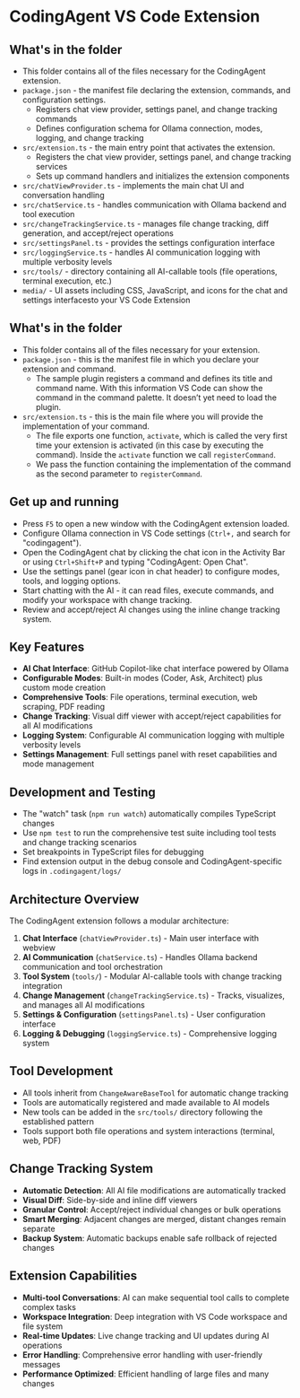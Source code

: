 # CodingAgent VS Code Extension

## What's in the folder

* This folder contains all of the files necessary for the CodingAgent extension.
* `package.json` - the manifest file declaring the extension, commands, and configuration settings.
  * Registers chat view provider, settings panel, and change tracking commands
  * Defines configuration schema for Ollama connection, modes, logging, and change tracking
* `src/extension.ts` - the main entry point that activates the extension.
  * Registers the chat view provider, settings panel, and change tracking services
  * Sets up command handlers and initializes the extension components
* `src/chatViewProvider.ts` - implements the main chat UI and conversation handling
* `src/chatService.ts` - handles communication with Ollama backend and tool execution
* `src/changeTrackingService.ts` - manages file change tracking, diff generation, and accept/reject operations
* `src/settingsPanel.ts` - provides the settings configuration interface
* `src/loggingService.ts` - handles AI communication logging with multiple verbosity levels
* `src/tools/` - directory containing all AI-callable tools (file operations, terminal execution, etc.)
* `media/` - UI assets including CSS, JavaScript, and icons for the chat and settings interfacesto your VS Code Extension

## What's in the folder

* This folder contains all of the files necessary for your extension.
* `package.json` - this is the manifest file in which you declare your extension and command.
  * The sample plugin registers a command and defines its title and command name. With this information VS Code can show the command in the command palette. It doesn’t yet need to load the plugin.
* `src/extension.ts` - this is the main file where you will provide the implementation of your command.
  * The file exports one function, `activate`, which is called the very first time your extension is activated (in this case by executing the command). Inside the `activate` function we call `registerCommand`.
  * We pass the function containing the implementation of the command as the second parameter to `registerCommand`.

## Get up and running

* Press `F5` to open a new window with the CodingAgent extension loaded.
* Configure Ollama connection in VS Code settings (`Ctrl+,` and search for "codingagent").
* Open the CodingAgent chat by clicking the chat icon in the Activity Bar or using `Ctrl+Shift+P` and typing "CodingAgent: Open Chat".
* Use the settings panel (gear icon in chat header) to configure modes, tools, and logging options.
* Start chatting with the AI - it can read files, execute commands, and modify your workspace with change tracking.
* Review and accept/reject AI changes using the inline change tracking system.

## Key Features

* **AI Chat Interface**: GitHub Copilot-like chat interface powered by Ollama
* **Configurable Modes**: Built-in modes (Coder, Ask, Architect) plus custom mode creation
* **Comprehensive Tools**: File operations, terminal execution, web scraping, PDF reading
* **Change Tracking**: Visual diff viewer with accept/reject capabilities for all AI modifications
* **Logging System**: Configurable AI communication logging with multiple verbosity levels
* **Settings Management**: Full settings panel with reset capabilities and mode management

## Development and Testing

* The "watch" task (`npm run watch`) automatically compiles TypeScript changes
* Use `npm test` to run the comprehensive test suite including tool tests and change tracking scenarios
* Set breakpoints in TypeScript files for debugging
* Find extension output in the debug console and CodingAgent-specific logs in `.codingagent/logs/`

## Architecture Overview

The CodingAgent extension follows a modular architecture:

1. **Chat Interface** (`chatViewProvider.ts`) - Main user interface with webview
2. **AI Communication** (`chatService.ts`) - Handles Ollama backend communication and tool orchestration
3. **Tool System** (`tools/`) - Modular AI-callable tools with change tracking integration
4. **Change Management** (`changeTrackingService.ts`) - Tracks, visualizes, and manages all AI modifications
5. **Settings & Configuration** (`settingsPanel.ts`) - User configuration interface
6. **Logging & Debugging** (`loggingService.ts`) - Comprehensive logging system

## Tool Development

* All tools inherit from `ChangeAwareBaseTool` for automatic change tracking
* Tools are automatically registered and made available to AI models
* New tools can be added in the `src/tools/` directory following the established pattern
* Tools support both file operations and system interactions (terminal, web, PDF)

## Change Tracking System

* **Automatic Detection**: All AI file modifications are automatically tracked
* **Visual Diff**: Side-by-side and inline diff viewers
* **Granular Control**: Accept/reject individual changes or bulk operations
* **Smart Merging**: Adjacent changes are merged, distant changes remain separate
* **Backup System**: Automatic backups enable safe rollback of rejected changes

## Extension Capabilities

* **Multi-tool Conversations**: AI can make sequential tool calls to complete complex tasks
* **Workspace Integration**: Deep integration with VS Code workspace and file system
* **Real-time Updates**: Live change tracking and UI updates during AI operations
* **Error Handling**: Comprehensive error handling with user-friendly messages
* **Performance Optimized**: Efficient handling of large files and many changes
